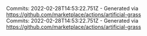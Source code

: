 Commits: 2022-02-28T14:53:22.751Z - Generated via https://github.com/marketplace/actions/artificial-grass
<br>
Commits: 2022-02-28T14:53:22.751Z - Generated via https://github.com/marketplace/actions/artificial-grass
<br>

